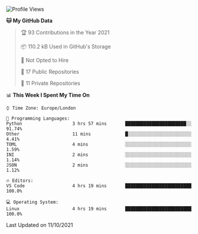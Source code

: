 <!--START_SECTION:waka-->
![Profile Views](http://img.shields.io/badge/Profile%20Views-0-blue)

**🐱 My GitHub Data** 

> 🏆 93 Contributions in the Year 2021
 > 
> 📦 110.2 kB Used in GitHub's Storage 
 > 
> 🚫 Not Opted to Hire
 > 
> 📜 17 Public Repositories 
 > 
> 🔑 11 Private Repositories  
 > 
📊 **This Week I Spent My Time On** 

```text
⌚︎ Time Zone: Europe/London

💬 Programming Languages: 
Python                   3 hrs 57 mins       ███████████████████████░░   91.74% 
Other                    11 mins             █░░░░░░░░░░░░░░░░░░░░░░░░   4.41% 
TOML                     4 mins              ░░░░░░░░░░░░░░░░░░░░░░░░░   1.59% 
INI                      2 mins              ░░░░░░░░░░░░░░░░░░░░░░░░░   1.14% 
JSON                     2 mins              ░░░░░░░░░░░░░░░░░░░░░░░░░   1.12%

🔥 Editors: 
VS Code                  4 hrs 19 mins       █████████████████████████   100.0%

💻 Operating System: 
Linux                    4 hrs 19 mins       █████████████████████████   100.0%

```


 Last Updated on 11/10/2021
<!--END_SECTION:waka-->